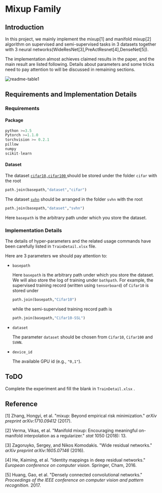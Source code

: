 # Mixup Family
## Introduction

In this project, we mainly implement the mixup[1] and manifold mixup[2] algorithm on supervised and semi-supervised tasks in 3 datasets together with 3 neural networks(WideResNet[3],PreActResnet[4],DenseNet[5]).

The implementation almost achieves claimed results in the paper, and the main result are listed following. Details about parameters and some tricks need to pay attention to will be discussed in remaining sections.

![readme-table1](D:\Documents\projects\mixupfamily\readme-table1.png)

## Requirements and Implementation Details

### Requirements

#### Package

```python
python >=3.5
Pytorch >=1.1.0
torchvision >= 0.2.1
pillow 
numpy
scikit-learn
```

#### Dataset

The dataset [`cifar10,cifar100` ](https://www.cs.toronto.edu/~kriz/cifar.html)should be stored under the folder `cifar` with the root

```python
path.join(basepath,"dataset","cifar")
```

The dataset [`svhn`](http://ufldl.stanford.edu/housenumbers/) should be arranged in the folder `svhn` with the root

```python
path.join(basepath,"dataset","svhn")
```

Here `basepath` is the arbitrary path under which you store the dataset.

### Implementation Details

The details of hyper-parameters and the related usage commands have been carefully listed in `TrainDetail.xlsx` file. 

Here are 3 parameters we should pay attention to:

* `basepath`

  Here `basepath` is the arbitrary path under which you store the dataset. We will also store the log of training under `bathpath`. For example, the supervised training record (written using `tensorboard`) of `Cifar10` is stored under

  ```python
  path.join(basepath,"Cifar10") 
  ```

  while the semi-supervised training record path is 

  ```python
  path.join(basepath,"Cifar10-SSL") 
  ```

* `dataset`

  The parameter `dataset` should be chosen from `Cifar10`, `Cifar100` and `SVHN`.

* `device_id`

  The available GPU id (e.g., `"0,1"`).

## ToDO

Complete the experiment and fill the blank in `TrainDetail.xlsx` .

## Reference

[1] Zhang, Hongyi, et al. "mixup: Beyond empirical risk minimization." *arXiv preprint arXiv:1710.09412* (2017).

[2] Verma, Vikas, et al. "Manifold mixup: Encouraging meaningful on-manifold interpolation as a regularizer." *stat* 1050 (2018): 13.

[3] Zagoruyko, Sergey, and Nikos Komodakis. "Wide residual networks." *arXiv preprint arXiv:1605.07146* (2016).

[4] He, Kaiming, et al. "Identity mappings in deep residual networks." *European conference on computer vision*. Springer, Cham, 2016.

[5] Huang, Gao, et al. "Densely connected convolutional networks." *Proceedings of the IEEE conference on computer vision and pattern recognition*. 2017.

